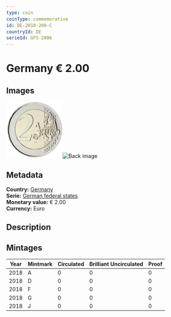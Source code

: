 ```yaml
---
type: coin
coinType: commemorative
id: DE-2018-200-C
countryId: DE
serieId: GFS-2006
---
```


# Germany € 2.00

## Images

<img src="../../Images/common-2007-200.png" height="150" alt="Front image"><img src="Images/DE-2018-200-000.png" height="150" alt="Back image">

## Metadata

**Country:** [Germany](../../Countries/Germany/index.md)\
**Serie:** [German federal states](index.md)\
**Monetary value:** € 2.00\
**Currency:** Euro

## Description


## Mintages

| Year | Mintmark | Circulated | Brilliant Uncirculated | Proof |
| ---- | -------- | ---------- | ---------------------- | ----- |
| 2018 | A | 0| 0 | 0 |
| 2018 | D | 0| 0 | 0 |
| 2018 | F | 0| 0 | 0 |
| 2018 | G | 0| 0 | 0 |
| 2018 | J | 0| 0 | 0 |
